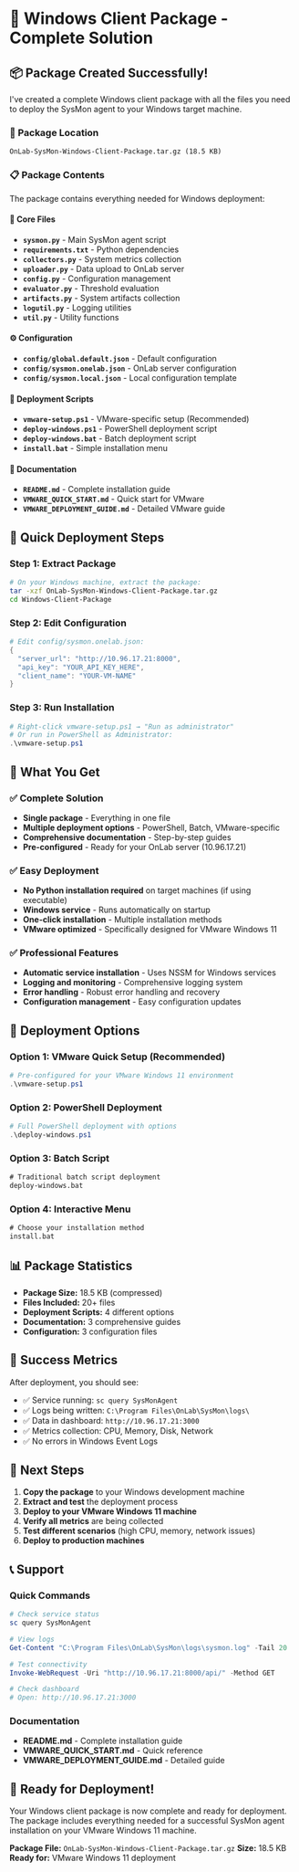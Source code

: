 # 🎉 Windows Client Package - Complete Solution

## 📦 Package Created Successfully!

I've created a complete Windows client package with all the files you need to deploy the SysMon agent to your Windows target machine.

### 📁 Package Location
```
OnLab-SysMon-Windows-Client-Package.tar.gz (18.5 KB)
```

### 📋 Package Contents

The package contains everything needed for Windows deployment:

#### 🐍 Core Files
- **`sysmon.py`** - Main SysMon agent script
- **`requirements.txt`** - Python dependencies
- **`collectors.py`** - System metrics collection
- **`uploader.py`** - Data upload to OnLab server
- **`config.py`** - Configuration management
- **`evaluator.py`** - Threshold evaluation
- **`artifacts.py`** - System artifacts collection
- **`logutil.py`** - Logging utilities
- **`util.py`** - Utility functions

#### ⚙️ Configuration
- **`config/global.default.json`** - Default configuration
- **`config/sysmon.onelab.json`** - OnLab server configuration
- **`config/sysmon.local.json`** - Local configuration template

#### 🚀 Deployment Scripts
- **`vmware-setup.ps1`** - VMware-specific setup (Recommended)
- **`deploy-windows.ps1`** - PowerShell deployment script
- **`deploy-windows.bat`** - Batch deployment script
- **`install.bat`** - Simple installation menu

#### 📖 Documentation
- **`README.md`** - Complete installation guide
- **`VMWARE_QUICK_START.md`** - Quick start for VMware
- **`VMWARE_DEPLOYMENT_GUIDE.md`** - Detailed VMware guide

## 🚀 Quick Deployment Steps

### Step 1: Extract Package
```bash
# On your Windows machine, extract the package:
tar -xzf OnLab-SysMon-Windows-Client-Package.tar.gz
cd Windows-Client-Package
```

### Step 2: Edit Configuration
```powershell
# Edit config/sysmon.onelab.json:
{
  "server_url": "http://10.96.17.21:8000",
  "api_key": "YOUR_API_KEY_HERE",
  "client_name": "YOUR-VM-NAME"
}
```

### Step 3: Run Installation
```powershell
# Right-click vmware-setup.ps1 → "Run as administrator"
# Or run in PowerShell as Administrator:
.\vmware-setup.ps1
```

## 🎯 What You Get

### ✅ Complete Solution
- **Single package** - Everything in one file
- **Multiple deployment options** - PowerShell, Batch, VMware-specific
- **Comprehensive documentation** - Step-by-step guides
- **Pre-configured** - Ready for your OnLab server (10.96.17.21)

### ✅ Easy Deployment
- **No Python installation required** on target machines (if using executable)
- **Windows service** - Runs automatically on startup
- **One-click installation** - Multiple installation methods
- **VMware optimized** - Specifically designed for VMware Windows 11

### ✅ Professional Features
- **Automatic service installation** - Uses NSSM for Windows services
- **Logging and monitoring** - Comprehensive logging system
- **Error handling** - Robust error handling and recovery
- **Configuration management** - Easy configuration updates

## 🔧 Deployment Options

### Option 1: VMware Quick Setup (Recommended)
```powershell
# Pre-configured for your VMware Windows 11 environment
.\vmware-setup.ps1
```

### Option 2: PowerShell Deployment
```powershell
# Full PowerShell deployment with options
.\deploy-windows.ps1
```

### Option 3: Batch Script
```cmd
# Traditional batch script deployment
deploy-windows.bat
```

### Option 4: Interactive Menu
```cmd
# Choose your installation method
install.bat
```

## 📊 Package Statistics

- **Package Size:** 18.5 KB (compressed)
- **Files Included:** 20+ files
- **Deployment Scripts:** 4 different options
- **Documentation:** 3 comprehensive guides
- **Configuration:** 3 configuration files

## 🎯 Success Metrics

After deployment, you should see:
- ✅ Service running: `sc query SysMonAgent`
- ✅ Logs being written: `C:\Program Files\OnLab\SysMon\logs\`
- ✅ Data in dashboard: `http://10.96.17.21:3000`
- ✅ Metrics collection: CPU, Memory, Disk, Network
- ✅ No errors in Windows Event Logs

## 🔄 Next Steps

1. **Copy the package** to your Windows development machine
2. **Extract and test** the deployment process
3. **Deploy to your VMware Windows 11 machine**
4. **Verify all metrics** are being collected
5. **Test different scenarios** (high CPU, memory, network issues)
6. **Deploy to production machines**

## 📞 Support

### Quick Commands
```powershell
# Check service status
sc query SysMonAgent

# View logs
Get-Content "C:\Program Files\OnLab\SysMon\logs\sysmon.log" -Tail 20

# Test connectivity
Invoke-WebRequest -Uri "http://10.96.17.21:8000/api/" -Method GET

# Check dashboard
# Open: http://10.96.17.21:3000
```

### Documentation
- **README.md** - Complete installation guide
- **VMWARE_QUICK_START.md** - Quick reference
- **VMWARE_DEPLOYMENT_GUIDE.md** - Detailed guide

## 🎉 Ready for Deployment!

Your Windows client package is now complete and ready for deployment. The package includes everything needed for a successful SysMon agent installation on your VMware Windows 11 machine.

**Package File:** `OnLab-SysMon-Windows-Client-Package.tar.gz`
**Size:** 18.5 KB
**Ready for:** VMware Windows 11 deployment

